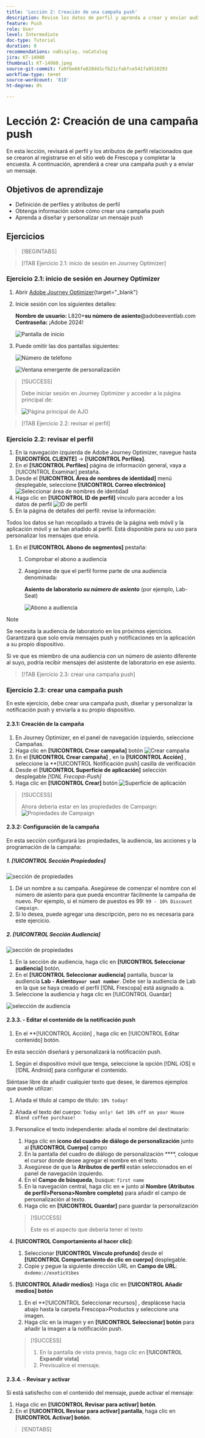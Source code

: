 ```yaml
---
title: 'Lección 2: Creación de una campaña push'
description: Revise los datos de perfil y aprenda a crear y enviar audiencias como notificaciones push en Journey Optimizer.
feature: Push
role: User
level: Intermediate
doc-type: Tutorial
duration: 0
recommendations: noDisplay, noCatalog
jira: KT-14980
thumbnail: KT-14980.jpeg
source-git-commit: fa9fbe66fe020dd1cfb21cfabfce541fa9510293
workflow-type: tm+mt
source-wordcount: '818'
ht-degree: 0%

---
```



# Lección 2: Creación de una campaña push

En esta lección, revisará el perfil y los atributos de perfil relacionados que se crearon al registrarse en el sitio web de Frescopa y completar la encuesta. A continuación, aprenderá a crear una campaña push y a enviar un mensaje.

## Objetivos de aprendizaje

* Definición de perfiles y atributos de perfil
* Obtenga información sobre cómo crear una campaña push
* Aprenda a diseñar y personalizar un mensaje push

## Ejercicios

>[!BEGINTABS]

>[!TAB Ejercicio 2.1: inicio de sesión en Journey Optimizer]

### Ejercicio 2.1: inicio de sesión en Journey Optimizer

1. Abrir [Adobe Journey Optimizer](https://experience.adobe.com/#/@techmarketingdemos/sname:summit-ajo-lab/journey-optimizer/home){target="_blank"}
2. Inicie sesión con los siguientes detalles:

   **Nombre de usuario:**   L820+**su número de asiento**@adobeeventlab.com
   **Contraseña:**   ¡Adobe 2024!

   ![Pantalla de inicio](/help/summit/l820-lab-workbook/assets/2-1-1-ajo-sign-in.png)

3. Puede omitir las dos pantallas siguientes:

   ![Número de teléfono](/help/summit/l820-lab-workbook/assets/2-1-3-ajo-add-phone.png)

   ![Ventana emergente de personalización](/help/summit/l820-lab-workbook/assets/2-1-4-ajo-personalization-pop-up.png)


>[!SUCCESS]
>
>Debe iniciar sesión en Journey Optimizer y acceder a la página principal de:
>
>![Página principal de AJO](/help/summit/l820-lab-workbook/assets/2-1-5-ajo-homepage.png)

>[!TAB Ejercicio 2.2: revisar el perfil]

### Ejercicio 2.2: revisar el perfil

1. En la navegación izquierda de Adobe Journey Optimizer, navegue hasta **[!UICONTROL CLIENTE]** -> **[!UICONTROL Perfiles]**.
2. En el **[!UICONTROL Perfiles]** página de información general, vaya a [!UICONTROL Examinar] pestaña.
3. Desde el **[!UICONTROL Área de nombres de identidad]** menú desplegable, seleccione **[!UICONTROL Correo electrónico]**
   ![Seleccionar área de nombres de identidad](/help/summit/l820-lab-workbook/assets/2-2-1-select-identity-namespace.png)
4. Haga clic en **[!UICONTROL ID de perfil]** vínculo para acceder a los datos de perfil
   ![ID de perfil](/help/summit/l820-lab-workbook/assets/2-2-2-profiles.png)
5. En la página de detalles del perfil: revise la información:

Todos los datos se han recopilado a través de la página web móvil y la aplicación móvil y se han añadido al perfil. Está disponible para su uso para personalizar los mensajes que envía.

1. En el **[!UICONTROL Abono de segmentos]** pestaña:
   1. Comprobar el abono a audiencia
   2. Asegúrese de que el perfil forme parte de una audiencia denominada:

      **Asiento de laboratorio *su número de asiento*** (por ejemplo, Lab-Seat)

      ![Abono a audiencia](/help/summit/l820-lab-workbook/assets/2-2-3-audience-membership.png)

>[!NOTE]
>
>Se necesita la audiencia de laboratorio en los próximos ejercicios. Garantizará que solo envía mensajes push y notificaciones en la aplicación a su propio dispositivo.
>
>Si ve que es miembro de una audiencia con un número de asiento diferente al suyo, podría recibir mensajes del asistente de laboratorio en ese asiento.

>[!TAB Ejercicio 2.3: crear una campaña push]

### Ejercicio 2.3: crear una campaña push

En este ejercicio, debe crear una campaña push, diseñar y personalizar la notificación push y enviarla a su propio dispositivo.

#### 2.3.1: Creación de la campaña

1. En Journey Optimizer, en el panel de navegación izquierdo, seleccione Campañas.
2. Haga clic en **[!UICONTROL Crear campaña]** botón
   ![Crear campaña](/help/summit/l820-lab-workbook/assets/2-3-1-1-create-campaign.png)
3. En el **[!UICONTROL Crear campaña]** , en la  **[!UICONTROL Acción]** , seleccione la **[!UICONTROL Notificación push] casilla de verificación
4. Desde el **[!UICONTROL Superficie de aplicación]** selección desplegable *[!DNL Frecopa-Push]*
5. Haga clic en **[!UICONTROL Crear]** botón
   ![Superficie de aplicación](/help/summit/l820-lab-workbook/assets/2-3-1-2-app-surface.png)

>[!SUCCESS]
>
>Ahora debería estar en las propiedades de Campaign:
> ![Propiedades de Campaign](/help/summit/l820-lab-workbook/assets/2-3-1-2-campaign-properties.png)

#### 2.3.2: Configuración de la campaña

En esta sección configurará las propiedades, la audiencia, las acciones y la programación de la campaña:

##### 1. [!UICONTROL Sección Propiedades]

![sección de propiedades](/help/summit/l820-lab-workbook/assets/2-3-1-4-properties-section.png)

1. Dé un nombre a su campaña. Asegúrese de comenzar el nombre con el número de asiento para que pueda encontrar fácilmente la campaña de nuevo. Por ejemplo, si el número de puestos es 99: `99 - 10% Discount Campaign`.
2. Si lo desea, puede agregar una descripción, pero no es necesaria para este ejercicio.


##### 2. **[!UICONTROL Sección Audiencia]**

![sección de propiedades](/help/summit/l820-lab-workbook/assets/2-3-2-5-audience-section.png)

1. En la sección de audiencia, haga clic en **[!UICONTROL Seleccionar audiencia]** botón.
2. En el **[!UICONTROL Seleccionar audiencia]** pantalla, buscar la audiencia **Lab - Asiento`your seat number`**. Debe ser la audiencia de Lab en la que se haya creado el perfil [!DNL Frescopa] está asignado a.
3. Seleccione la audiencia y haga clic en [!UICONTROL Guardar]

![selección de audiencia](/help/summit/l820-lab-workbook/assets/2-3-2-7-select-audience.png)

#### 2.3.3. - Editar el contenido de la notificación push

1. En el **[!UICONTROL Acción] , haga clic en [!UICONTROL Editar contenido] botón.

En esta sección diseñará y personalizará la notificación push.

1. Según el dispositivo móvil que tenga, seleccione la opción [!DNL iOS] o [!DNL Android] para configurar el contenido.

Siéntase libre de añadir cualquier texto que desee, le daremos ejemplos que puede utilizar:

1. Añada el título al campo de título:
   `10% today!`
2. Añada el texto del cuerpo:
   `Today only! Get 10% off on your House Blend coffee purchase!`
3. Personalice el texto independiente: añada el nombre del destinatario:
   1. Haga clic en **icono del cuadro de diálogo de personalización** junto al **[!UICONTROL Cuerpo]** campo
   2. En la pantalla del cuadro de diálogo de personalización ****, coloque el cursor donde desee agregar el nombre en el texto.
   3. Asegúrese de que la **Atributos de perfil** están seleccionados en el panel de navegación izquierdo.
   4. En el **Campo de búsqueda**, busque:
      `first name`
   5. En la navegación central, haga clic en **+** junto al **Nombre (Atributos de perfil>Persona>Nombre completo)** para añadir el campo de personalización al texto.
   6. Haga clic en **[!UICONTROL Guardar]** para guardar la personalización

   >[!SUCCESS]
   >
   >Este es el aspecto que debería tener el texto
   >

4. **[!UICONTROL Comportamiento al hacer clic]:**
   1. Seleccionar **[!UICONTROL Vínculo profundo]** desde el **[!UICONTROL Comportamiento de clic en cuerpo]** desplegable.
   2. Copie y pegue la siguiente dirección URL en **Campo de URL**: `dxdemo://exoticVibes`
5. **[!UICONTROL Añadir medios]:** Haga clic en **[!UICONTROL Añadir medios] botón**
   1. En el **[!UICONTROL Seleccionar recursos] , desplácese hacia abajo hasta la carpeta Frescopa>Productos y seleccione una imagen.
   2. Haga clic en la imagen y en **[!UICONTROL Seleccionar] botón** para añadir la imagen a la notificación push.

   >[!SUCCESS]
   >
   > 1. En la pantalla de vista previa, haga clic en **[!UICONTROL Expandir vista]**
   > 2. Previsualice el mensaje.
   >

#### 2.3.4. - Revisar y activar

Si está satisfecho con el contenido del mensaje, puede activar el mensaje:

1. Haga clic en **[!UICONTROL Revisar para activar] botón**.
2. En el **[!UICONTROL Revisar para activar] pantalla**, haga clic en **[!UICONTROL Activar] botón**.


>[!ENDTABS]
